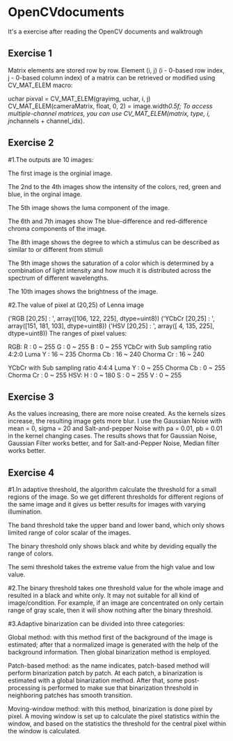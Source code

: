 # OpenCVdocuments

It's a exercise after reading the OpenCV documents and walktrough

## Exercise 1
Matrix elements are stored row by row. Element (i, j) (i - 0-based row index, j - 0-based column index) of a matrix can be retrieved or modified using CV_MAT_ELEM macro:

uchar pixval = CV_MAT_ELEM(grayimg, uchar, i, j)
CV_MAT_ELEM(cameraMatrix, float, 0, 2) = image.width*0.5f;
To access multiple-channel matrices, you can use CV_MAT_ELEM(matrix, type, i, j*nchannels + channel_idx).

## Exercise 2
#1.The outputs are 10 images:

The first image is the orginial image.

The 2nd to the 4th images show the intensity of the colors, red, green and blue, in the orginal image.

The 5th image shows the luma component of the image.

The 6th and 7th images show The blue-difference and red-difference chroma components of the image.

The 8th image shows the degree to which a stimulus can be described as similar to or different from stimuli

The 9th image shows the saturation of a color which is determined by a combination of light intensity and how much it is distributed across the spectrum of different wavelengths.

The 10th images shows the brightness of the image.

#2.The value of pixel at (20,25) of Lenna image

('RGB [20,25] : ', array([106, 122, 225], dtype=uint8))
('YCbCr [20,25] : ', array([151, 181, 103], dtype=uint8))
('HSV [20,25] : ', array([  4, 135, 225], dtype=uint8))
The ranges of pixel values:

RGB: 
R : 0 ~ 255
G : 0 ~ 255
B : 0 ~ 255
YCbCr with Sub sampling ratio 4:2:0
Luma Y : 16 ~ 235
Chorma Cb : 16 ~ 240
Chorma Cr : 16 ~ 240

YCbCr with Sub sampling ratio 4:4:4
Luma Y : 0 ~ 255
Chorma Cb : 0 ~ 255
Chorma Cr : 0 ~ 255
HSV:
H : 0 ~ 180
S : 0 ~ 255
V : 0 ~ 255

## Exercise 3
As the values increasing, there are more noise created. As the kernels sizes increase, the resulting image gets more blur. I use the Gaussian Noise with mean = 0, sigma = 20 and Salt-and-pepper Noise with pa = 0.01, pb = 0.01 in the kernel changing cases.
The results shows that for Gaussian Noise, Gaussian Filter works better, and for Salt-and-Pepper Noise, Median filter works better.

## Exercise 4
#1.In adaptive threshold, the algorithm calculate the threshold for a small regions of the image. So we get different thresholds for different regions of the same image and it gives us better results for images with varying illumination.

The band threshold take the upper band and lower band, which only shows limited range of color scalar of the images.

The binary threshold only shows black and white by deviding equally the range of colors.

The semi threshold takes the extreme value from the high value and low value.

#2.The binary threshold takes one threshold value for the whole image and resulted in a black and white only. It may not suitable for all kind of image/condition. For example, if an image are concentrated on only certain range of gray scale, then it will show nothing after the binary threshold.

#3.Adaptive binarization can be divided into three categories:

Global method: with this method first of the background of the image is estimated; after that a normalized image is generated with the help of the background information. Then global binarization method is employed.

Patch-based method: as the name indicates, patch-based method will perform binarization patch by patch. At each patch, a binarization is estimated with a global binarization method. After that, some post-processing is performed to make sue that binarization threshold in neighboring patches has smooth transition.

Moving-window method: with this method, binarization is done pixel by pixel. A moving window is set up to calculate the pixel statistics within the window, and based on the statistics the threshold for the central pixel within the window is calculated.

